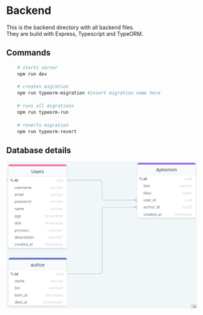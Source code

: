 # Backend

This is the backend directory with all backend files.  
They are build with Express, Typescript and TypeORM.  

## Commands

```bash
    # starts server
    npm run dev

    # creates migration
    npm run typeorm-migration #insert migration name here

    # runs all migrations
    npm run typeorm-run 

    # reverts migration
    npm run typeorm-revert
```

## Database details

![aphorisme general schema](../ReadmeImage/AphorismeSchema.png)
